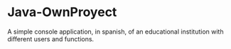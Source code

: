 # Java-OwnProyect
A simple console application, in spanish, of an educational institution with different users and functions.

